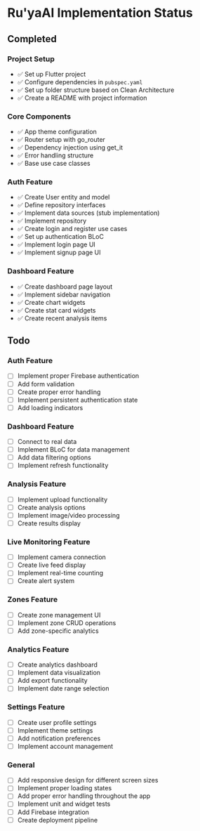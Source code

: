 # Ru'yaAI Implementation Status

## Completed

### Project Setup
- ✅ Set up Flutter project
- ✅ Configure dependencies in `pubspec.yaml`
- ✅ Set up folder structure based on Clean Architecture
- ✅ Create a README with project information

### Core Components
- ✅ App theme configuration
- ✅ Router setup with go_router
- ✅ Dependency injection using get_it
- ✅ Error handling structure
- ✅ Base use case classes

### Auth Feature
- ✅ Create User entity and model
- ✅ Define repository interfaces
- ✅ Implement data sources (stub implementation)
- ✅ Implement repository
- ✅ Create login and register use cases
- ✅ Set up authentication BLoC
- ✅ Implement login page UI
- ✅ Implement signup page UI

### Dashboard Feature
- ✅ Create dashboard page layout
- ✅ Implement sidebar navigation
- ✅ Create chart widgets
- ✅ Create stat card widgets
- ✅ Create recent analysis items

## Todo

### Auth Feature
- [ ] Implement proper Firebase authentication
- [ ] Add form validation
- [ ] Create proper error handling
- [ ] Implement persistent authentication state
- [ ] Add loading indicators

### Dashboard Feature
- [ ] Connect to real data
- [ ] Implement BLoC for data management
- [ ] Add data filtering options
- [ ] Implement refresh functionality

### Analysis Feature
- [ ] Implement upload functionality
- [ ] Create analysis options
- [ ] Implement image/video processing
- [ ] Create results display

### Live Monitoring Feature
- [ ] Implement camera connection
- [ ] Create live feed display
- [ ] Implement real-time counting
- [ ] Create alert system

### Zones Feature
- [ ] Create zone management UI
- [ ] Implement zone CRUD operations
- [ ] Add zone-specific analytics

### Analytics Feature
- [ ] Create analytics dashboard
- [ ] Implement data visualization
- [ ] Add export functionality
- [ ] Implement date range selection

### Settings Feature
- [ ] Create user profile settings
- [ ] Implement theme settings
- [ ] Add notification preferences
- [ ] Implement account management

### General
- [ ] Add responsive design for different screen sizes
- [ ] Implement proper loading states
- [ ] Add proper error handling throughout the app
- [ ] Implement unit and widget tests
- [ ] Add Firebase integration
- [ ] Create deployment pipeline 